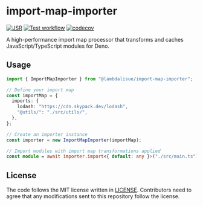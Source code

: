 # import-map-importer

[![JSR](https://jsr.io/badges/@lambdalisue/import-map-importer)](https://jsr.io/@lambdalisue/import-map-importer)
[![Test workflow](https://github.com/lambdalisue/deno-import-map-importer/actions/workflows/test.yml/badge.svg)](https://github.com/lambdalisue/deno-import-map-importer/actions/workflows/test.yml)
[![codecov](https://codecov.io/gh/lambdalisue/deno-import-map-importer/graph/badge.svg?token=bBTnWn6fJI)](https://codecov.io/gh/lambdalisue/deno-import-map-importer)

A high-performance import map processor that transforms and caches
JavaScript/TypeScript modules for Deno.

## Usage

```typescript ignore
import { ImportMapImporter } from "@lambdalisue/import-map-importer";

// Define your import map
const importMap = {
  imports: {
    lodash: "https://cdn.skypack.dev/lodash",
    "@utils/": "./src/utils/",
  },
};

// Create an importer instance
const importer = new ImportMapImporter(importMap);

// Import modules with import map transformations applied
const module = await importer.import<{ default: any }>("./src/main.ts");
```

## License

The code follows the MIT license written in [LICENSE](./LICENSE). Contributors
need to agree that any modifications sent to this repository follow the license.
